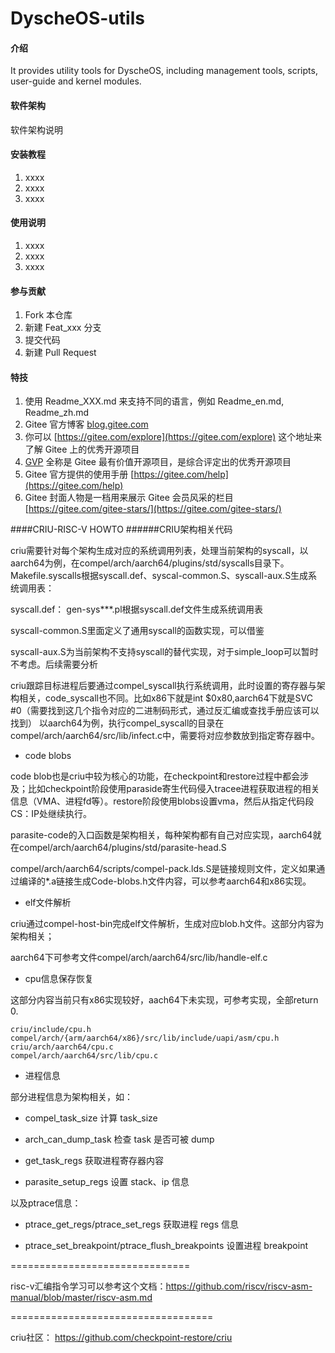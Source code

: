 # DyscheOS-utils

#### 介绍
It provides utility tools for DyscheOS, including management tools, scripts, user-guide and kernel modules.

#### 软件架构
软件架构说明


#### 安装教程

1.  xxxx
2.  xxxx
3.  xxxx

#### 使用说明

1.  xxxx
2.  xxxx
3.  xxxx

#### 参与贡献

1.  Fork 本仓库
2.  新建 Feat_xxx 分支
3.  提交代码
4.  新建 Pull Request


#### 特技

1.  使用 Readme\_XXX.md 来支持不同的语言，例如 Readme\_en.md, Readme\_zh.md
2.  Gitee 官方博客 [blog.gitee.com](https://blog.gitee.com)
3.  你可以 [https://gitee.com/explore](https://gitee.com/explore) 这个地址来了解 Gitee 上的优秀开源项目
4.  [GVP](https://gitee.com/gvp) 全称是 Gitee 最有价值开源项目，是综合评定出的优秀开源项目
5.  Gitee 官方提供的使用手册 [https://gitee.com/help](https://gitee.com/help)
6.  Gitee 封面人物是一档用来展示 Gitee 会员风采的栏目 [https://gitee.com/gitee-stars/](https://gitee.com/gitee-stars/)


####CRIU-RISC-V HOWTO
######CRIU架构相关代码

criu需要针对每个架构生成对应的系统调用列表，处理当前架构的syscall，以aarch64为例，在compel/arch/aarch64/plugins/std/syscalls目录下。Makefile.syscalls根据syscall.def、syscal-common.S、syscall-aux.S生成系统调用表：

syscall.def： gen-sys***.pl根据syscall.def文件生成系统调用表

syscall-common.S里面定义了通用syscall的函数实现，可以借鉴

syscall-aux.S为当前架构不支持syscall的替代实现，对于simple_loop可以暂时不考虑。后续需要分析

criu跟踪目标进程后要通过compel_syscall执行系统调用，此时设置的寄存器与架构相关，code_syscall也不同。比如x86下就是int $0x80,aarch64下就是SVC #0（需要找到这几个指令对应的二进制码形式，通过反汇编或查找手册应该可以找到）
以aarch64为例，执行compel_syscall的目录在compel/arch/aarch64/src/lib/infect.c中，需要将对应参数放到指定寄存器中。

* code blobs

code blob也是criu中较为核心的功能，在checkpoint和restore过程中都会涉及；比如checkpoint阶段使用paraside寄生代码侵入tracee进程获取进程的相关信息（VMA、进程fd等）。restore阶段使用blobs设置vma，然后从指定代码段CS：IP处继续执行。

parasite-code的入口函数是架构相关，每种架构都有自己对应实现，aarch64就在compel/arch/aarch64/plugins/std/parasite-head.S

compel/arch/aarch64/scripts/compel-pack.lds.S是链接规则文件，定义如果通过编译的*.a链接生成Code-blobs.h文件内容，可以参考aarch64和x86实现。

* elf文件解析

criu通过compel-host-bin完成elf文件解析，生成对应blob.h文件。这部分内容为架构相关；

aarch64下可参考文件compel/arch/aarch64/src/lib/handle-elf.c

* cpu信息保存恢复

这部分内容当前只有x86实现较好，aach64下未实现，可参考实现，全部return 0.

```
criu/include/cpu.h
compel/arch/{arm/aarch64/x86}/src/lib/include/uapi/asm/cpu.h
criu/arch/aarch64/cpu.c
compel/arch/aarch64/src/lib/cpu.c
```

* 进程信息

部分进程信息为架构相关，如：

* compel_task_size 计算 task_size

* arch_can_dump_task 检查 task 是否可被 dump

* get_task_regs 获取进程寄存器内容

* parasite_setup_regs 设置 stack、ip 信息

以及ptrace信息：

* ptrace_get_regs/ptrace_set_regs 获取进程 regs 信息

* ptrace_set_breakpoint/ptrace_flush_breakpoints 设置进程 breakpoint

===============================

risc-v汇编指令学习可以参考这个文档：https://github.com/riscv/riscv-asm-manual/blob/master/riscv-asm.md

===================================


criu社区： https://github.com/checkpoint-restore/criu
